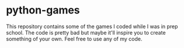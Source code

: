 # python-games

This repository contains some of the games I coded while I was in prep school. 
The code is pretty bad but maybe it'll inspire you to create something of your own. 
Feel free to use any of my code.
